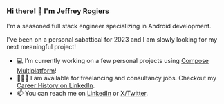 ### Hi there! 👋 I'm Jeffrey Rogiers

I'm a seasoned full stack engineer specializing in Android development.

I've been on a personal sabattical for 2023 and I am slowly looking for my next meaningful project!

- 💻 I’m currently working on a few personal projects using [Compose Multiplatform](https://github.com/JetBrains/compose-multiplatform)!
- 👨🏻‍💻 I am available for freelancing and consultancy jobs. Checkout my [Career History on LinkedIn](https://www.linkedin.com/in/jeffreyrr/).
- 📫 You can reach me on [LinkedIn](https://www.linkedin.com/in/jeffreyrr/) or [X/Twitter](https://x.com/jeffreyrr).

<!--
**jeffreyrr/jeffreyrr** is a ✨ _special_ ✨ repository because its `README.md` (this file) appears on your GitHub profile.

Here are some ideas to get you started:

- 🔭 I’m currently working on ...
- 🌱 I’m currently learning ...
- 👯 I’m looking to collaborate on ...
- 🤔 I’m looking for help with ...
- 💬 Ask me about ...
- 📫 How to reach me: ...
- 😄 Pronouns: ...
- ⚡ Fun fact: ...
-->
